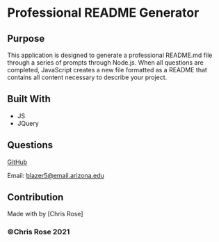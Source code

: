 # Professional README Generator



## Purpose
This application is designed to generate a professional README.md file through a series of prompts through Node.js.  When all questions are completed, JavaScript creates a new file formatted as a README that contains all content necessary to describe your project.

## Built With
* JS
* JQuery

## Questions

[GitHub](https://github.com/christopherrose10)

Email: blazer5@email.arizona.edu

## Contribution
Made with by [Chris Rose]

### ©️Chris Rose 2021
